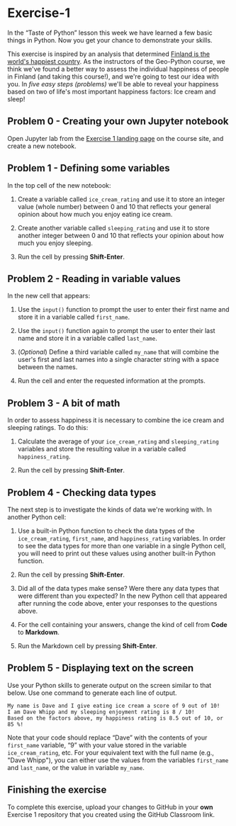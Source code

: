 # Exercise-1

In the “Taste of Python” lesson this week we have learned a few basic things in Python. Now you get your chance to demonstrate your skills.

This exercise is inspired by an analysis that determined [Finland is the world's happiest country](https://www.weforum.org/agenda/2019/03/finland-is-the-world-s-happiest-country-again/). As the instructors of the Geo-Python course, we think we've found a better way to assess the individual happiness of people in Finland (and taking this course!), and we're going to test our idea with you. In *five easy steps (problems)* we'll be able to reveal your happiness based on two of life's most important happiness factors: Ice cream and sleep!

## Problem 0 - Creating your own Jupyter notebook

Open Jupyter lab from the [Exercise 1 landing page](https://geo-python.github.io/site/lessons/L1/exercise-1.html#part-2-cooking-up-some-python) on the course site, and create a new notebook.

## Problem 1 - Defining some variables

In the top cell of the new notebook:

1. Create a variable called `ice_cream_rating` and use it to store an integer value (whole number) between 0 and 10 that reflects your general opinion about how much you enjoy eating ice cream.

2. Create another variable called `sleeping_rating` and use it to store another integer between 0 and 10 that reflects your opinion about how much you enjoy sleeping.

3. Run the cell by pressing **Shift-Enter**.

## Problem 2 - Reading in variable values

In the new cell that appears:

1. Use the `input()` function to prompt the user to enter their first name and store it in a variable called `first_name`.

2. Use the `input()` function again to prompt the user to enter their last name and store it in a variable called `last_name`.

3. (*Optional*) Define a third variable called `my_name` that will combine the user's first and last names into a single character string with a space between the names.

4. Run the cell and enter the requested information at the prompts.

## Problem 3 - A bit of math

In order to assess happiness it is necessary to combine the ice cream and sleeping ratings. To do this:

1. Calculate the average of your `ice_cream_rating` and `sleeping_rating` variables and store the resulting value in a variable called `happiness_rating`.

2. Run the cell by pressing **Shift-Enter**.

## Problem 4 - Checking data types

The next step is to investigate the kinds of data we're working with. In another Python cell:

1. Use a built-in Python function to check the data types of the `ice_cream_rating`, `first_name`, and `happiness_rating` variables. In order to see the data types for more than one variable in a single Python cell, you will need to print out these values using another built-in Python function.

2. Run the cell by pressing **Shift-Enter**.

3. Did all of the data types make sense? Were there any data types that were different than you expected? In the new Python cell that appeared after running the code above, enter your responses to the questions above.

4. For the cell containing your answers, change the kind of cell from **Code** to **Markdown**.

5. Run the Markdown cell by pressing **Shift-Enter**.

## Problem 5 - Displaying text on the screen

Use your Python skills to generate output on the screen similar to that below. Use one command to generate each line of output.

```
My name is Dave and I give eating ice cream a score of 9 out of 10!
I am Dave Whipp and my sleeping enjoyment rating is 8 / 10!
Based on the factors above, my happiness rating is 8.5 out of 10, or 85 %!
```

Note that your code should replace “Dave” with the contents of your `first_name` variable, “9” with your value stored in the variable `ice_cream_rating`, etc. For your equivalent text with the full name (e.g., "Dave Whipp"), you can either use the values from the variables `first_name` and `last_name`, or the value in variable `my_name`.

## Finishing the exercise

To complete this exercise, upload your changes to GitHub in your **own** Exercise 1 repository that you created using the GitHub Classroom link.
